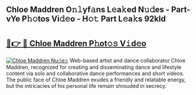 ## Chloe Maddren O𝚗𝚕yf𝚊ns L𝚎a𝚔ed N𝚞𝚍es - Part-vYe P𝚑𝚘tos Vi𝚍𝚎o - H𝚘𝚝 Part L𝚎a𝚔s 92kld

# <h2><a href="http://kff7f7n.oniu.top/?m=Chloe+Maddren">🔗👉 🔴 Chloe Maddren P𝚑ot𝚘𝚜 V𝚒d𝚎o</a></h2>

[![Chloe Maddren Nu𝚍e𝚜](https://i.imgur.com/0qMVB7G.gif)](http://kff7f7n.oniu.top/?m=Chloe+Maddren)
Web-based artist and dance collaborator Chloe Maddren, recognized for creating and disseminating dance and lifestyle content via solo and collaborative dance performances and short videos. The public face of Chloe Maddren exudes a friendly and relatable energy, but the intricacies of his personal life remain shrouded in secrecy.  
